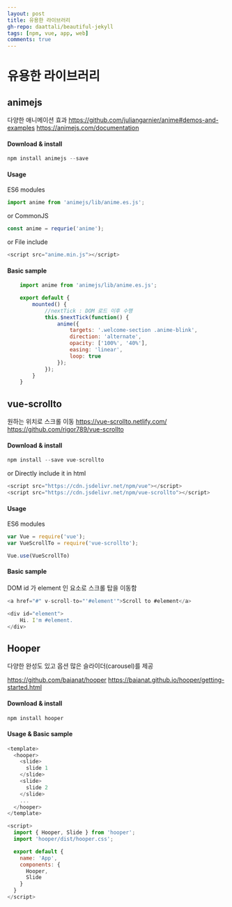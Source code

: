 ```yaml
---  
layout: post
title: 유용한 라이브러리
gh-repo: daattali/beautiful-jekyll
tags: [npm, vue, app, web]
comments: true
---  
```


# 유용한 라이브러리

## animejs
다양한 애니메이션 효과
https://github.com/juliangarnier/anime#demos-and-examples
https://animejs.com/documentation

#### Download & install
```javascript
npm install animejs --save
```
#### Usage
ES6 modules
```javascript
import anime from 'animejs/lib/anime.es.js';
```
or CommonJS
```javascript
const anime = requrie('anime');
```
or File include
```javascript
<script src="anime.min.js"></script>
```
#### Basic sample
```javascript
    import anime from 'animejs/lib/anime.es.js';

    export default {
        mounted() {
            //nextTick : DOM 로드 이후 수행
            this.$nextTick(function() {
                anime({
                    targets: '.welcome-section .anime-blink',
                    direction: 'alternate',
                    opacity: ['100%', '40%'],
                    easing: 'linear',
                    loop: true
                });
            });
        }
    }
```
  
## vue-scrollto
원하는 위치로 스크롤 이동
https://vue-scrollto.netlify.com/
https://github.com/rigor789/vue-scrollto

#### Download & install
```javascript
npm install --save vue-scrollto
```
or Directly include it in html
```javascript
<script src="https://cdn.jsdelivr.net/npm/vue"></script>
<script src="https://cdn.jsdelivr.net/npm/vue-scrollto"></script>
```

#### Usage
ES6 modules
```javascript
var Vue = require('vue');
var VueScrollTo = require('vue-scrollto');

Vue.use(VueScrollTo)
```

#### Basic sample
DOM id 가 element 인 요소로 스크롤 탑을 이동함
```javascript
<a href="#" v-scroll-to="'#element'">Scroll to #element</a>

<div id="element">
    Hi. I'm #element.
</div>
```

## Hooper
다양한 완성도 있고 옵션 많은 슬라이더(carousel)를 제공

https://github.com/baianat/hooper
https://baianat.github.io/hooper/getting-started.html

#### Download & install
```javascript
npm install hooper
```

#### Usage & Basic sample
```javascript
<template>
  <hooper>
    <slide>
      slide 1
    </slide>
    <slide>
      slide 2
    </slide>
    ...
  </hooper>
</template>

<script>
  import { Hooper, Slide } from 'hooper';
  import 'hooper/dist/hooper.css';

  export default {
    name: 'App',
    components: {
      Hooper,
      Slide
    }
  }
</script>
```
